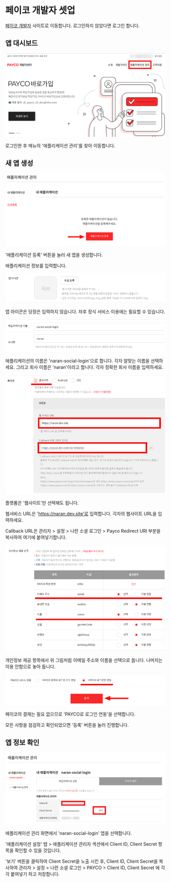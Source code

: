 # 페이코 개발자 셋업

[페이코 개발자](https://developers.payco.com/) 사이트로 이동합니다.
로그인하지 않았다면 로그인 합니다.

## 앱 대시보드
![](./img/payco-01.png)

로그인한 후 메뉴의 '애플리케이션 관리'를 찾아 이동합니다.

## 새 앱 생성
![](./img/payco-02.png)

'애플리케이션 등록' 버튼을 눌러 새 앱을 생성합니다.

애플리케이션 정보를 입력합니다.

![](./img/payco-03.png)

앱 아이콘은 당장은 입력하지 않습니다. 차후 정식 서비스 이용에는 필요할 수 있습니다.

![](./img/payco-04.png)

애플리케이션의 이름은 'naran-social-login'으로 합니다. 각자 알맞는 이름을 선택하세요.
그리고 회사 이름은 'naran'이라고 합니다. 각자 정확한 회사 이름을 입력하세요.

![](./img/payco-05.png)

플랫폼은 '웹사이트'만 선택해도 됩니다.

웹서비스 URL은 'https://naran.dev.site'로 입력합니다. 각자의 웹사이트 URL을 입력하세요. 

Callback URL은 관리자 > 설정 > 나란 소셜 로그인 > Payco Redirect URI 부분을 복사하여 여기에 붙여넣기합니다.

![](./img/payco-06.png)

개인정보 제공 항목에서 위 그림처럼 이메일 주소와 이름을 선택으로 둡니다.
나머지는 이용 안함으로 놓아 둡니다.

![](./img/payco-07.png)

페이코의 결제는 필요 없으므로 'PAYCO로 로그인 연동'을 선택합니다.

모든 사항을 점검하고 확인되었으면 '등록' 버튼을 눌러 진행합니다.

## 앱 정보 확인

![](./img/payco-08.png)

애플리케이션 관리 화면에서 'naran-social-login' 앱을 선택합니다.

'애플리케이션 설정' 탭 > 애플리케이션 관리자 섹션에서
Client ID, Client Secret 항목을 확인할 수 있을 것입니다.

'보기' 버튼을 클릭하여 Client Secret을 노출 시킨 후, Client ID, Client Secret을 복사하여
관리자 > 설정 > 나란 소셜 로그인 > PAYCO > Client ID, Client Secret 에 각각 붙여넣기 하고
저장합니다.
